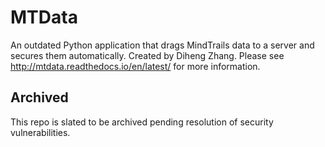 # MTData

An outdated Python application that drags MindTrails data to a server and secures them automatically. Created by Diheng Zhang. Please see http://mtdata.readthedocs.io/en/latest/ for more information.

## Archived ##

This repo is slated to be archived pending resolution of security vulnerabilities.
